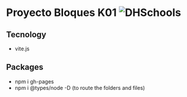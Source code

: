 # Proyecto Bloques K01  ![DHSchools](../logodhs.png)
## Tecnology
- vite.js

## Packages
- npm i gh-pages
- npm i @types/node -D (to route the folders and files)
